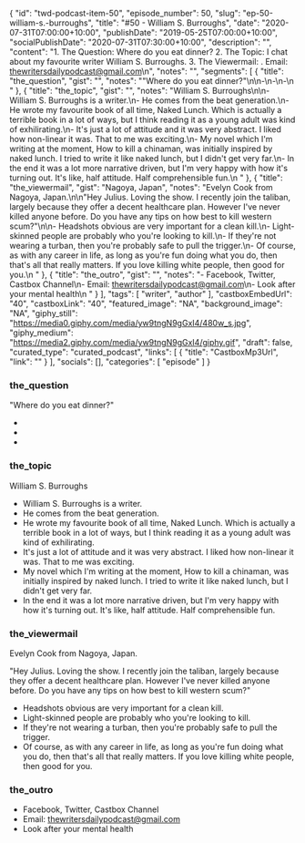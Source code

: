 {
	"id": "twd-podcast-item-50",
	"episode_number": 50,
	"slug": "ep-50-william-s.-burroughs",
	"title": "#50 - William S. Burroughs",
	"date": "2020-07-31T07:00:00+10:00",
	"publishDate": "2019-05-25T07:00:00+10:00",
	"socialPublishDate": "2020-07-31T07:30:00+10:00",
	"description": "",
	"content": "1. The Question: Where do you eat dinner? 2. The Topic: I chat about my favourite writer William S. Burroughs. 3. The Viewermail: . Email: thewritersdailypodcast@gmail.com\n",
	"notes": "",
	"segments": [
		{
			"title": "the_question",
			"gist": "",
			"notes": "\"Where do you eat dinner?\"\n\n-\n-\n-\n      "
		},
		{
			"title": "the_topic",
			"gist": "",
			"notes": "William S. Burroughs\n\n- William S. Burroughs is a writer.\n- He comes from the beat generation.\n- He wrote my favourite book of all time, Naked Lunch. Which is actually a terrible book in a lot of ways, but I think reading it as a young adult was kind of exhilirating.\n- It's just a lot of attitude and it was very abstract. I liked how non-linear it was. That to me was exciting.\n- My novel which I'm writing at the moment, How to kill a chinaman, was initially inspired by naked lunch. I tried to write it like naked lunch, but I didn't get very far.\n- In the end it was a lot more narrative driven, but I'm very happy with how it's turning out. It's like, half attitude. Half comprehensible fun.\n      "
		},
		{
			"title": "the_viewermail",
			"gist": "Nagoya, Japan",
			"notes": "Evelyn Cook from Nagoya, Japan.\n\n\"Hey Julius. Loving the show. I recently join the taliban, largely because they offer a decent healthcare plan. However I've never killed anyone before. Do you have any tips on how best to kill western scum?\"\n\n- Headshots obvious are very important for a clean kill.\n- Light-skinned people are probably who you're looking to kill.\n- If they're not wearing a turban, then you're probably safe to pull the trigger.\n- Of course, as with any career in life, as long as you're fun doing what you do, then that's all that really matters. If you love killing white people, then good for you.\n      "
		},
		{
			"title": "the_outro",
			"gist": "",
			"notes": "- Facebook, Twitter, Castbox Channel\n- Email: thewritersdailypodcast@gmail.com\n- Look after your mental health\n      "
		}
	],
	"tags": [
		"writer",
		"author"
	],
	"castboxEmbedUrl": "40",
	"castboxLink": "40",
	"featured_image": "NA",
	"background_image": "NA",
	"giphy_still": "https://media0.giphy.com/media/yw9tngN9gGxI4/480w_s.jpg",
	"giphy_medium": "https://media2.giphy.com/media/yw9tngN9gGxI4/giphy.gif",
	"draft": false,
	"curated_type": "curated_podcast",
	"links": [
		{
			"title": "CastboxMp3Url",
			"link": ""
		}
	],
	"socials": [],
	"categories": [
		"episode"
	]
}

### the_question

"Where do you eat dinner?"

-
-
-
      
### the_topic

William S. Burroughs

- William S. Burroughs is a writer.
- He comes from the beat generation.
- He wrote my favourite book of all time, Naked Lunch. Which is actually a terrible book in a lot of ways, but I think reading it as a young adult was kind of exhilirating.
- It's just a lot of attitude and it was very abstract. I liked how non-linear it was. That to me was exciting.
- My novel which I'm writing at the moment, How to kill a chinaman, was initially inspired by naked lunch. I tried to write it like naked lunch, but I didn't get very far.
- In the end it was a lot more narrative driven, but I'm very happy with how it's turning out. It's like, half attitude. Half comprehensible fun.
      
### the_viewermail

Evelyn Cook from Nagoya, Japan.

"Hey Julius. Loving the show. I recently join the taliban, largely because they offer a decent healthcare plan. However I've never killed anyone before. Do you have any tips on how best to kill western scum?"

- Headshots obvious are very important for a clean kill.
- Light-skinned people are probably who you're looking to kill.
- If they're not wearing a turban, then you're probably safe to pull the trigger.
- Of course, as with any career in life, as long as you're fun doing what you do, then that's all that really matters. If you love killing white people, then good for you.
      
### the_outro

- Facebook, Twitter, Castbox Channel
- Email: thewritersdailypodcast@gmail.com
- Look after your mental health
      
